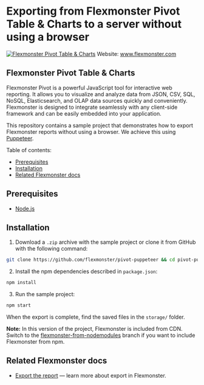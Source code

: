 # Exporting from Flexmonster Pivot Table & Charts to a server without using a browser
[![Flexmonster Pivot Table & Charts](https://cdn.flexmonster.com/landing.png)](https://flexmonster.com)
Website: www.flexmonster.com

## Flexmonster Pivot Table & Charts

Flexmonster Pivot is a powerful JavaScript tool for interactive web reporting. It allows you to visualize and analyze data from JSON, CSV, SQL, NoSQL, Elasticsearch, and OLAP data sources quickly and conveniently. Flexmonster is designed to integrate seamlessly with any client-side framework and can be easily embedded into your application.

This repository contains a sample project that demonstrates how to export Flexmonster reports without using a browser. We achieve this using [Puppeteer](https://pptr.dev/).

Table of contents:
* [Prerequisites](#prerequisites)
* [Installation](#installation)
* [Related Flexmonster docs](#related-flexmonster-docs)

## Prerequisites

- [Node.js](https://nodejs.org/en/)

## Installation

1. Download a `.zip` archive with the sample project or clone it from GitHub with the following command:

```bash
git clone https://github.com/flexmonster/pivot-puppeteer && cd pivot-puppeteer
```

2. Install the npm dependencies described in `package.json`: 

```bash
npm install
```

3. Run the sample project:

```bash
npm start
```
When the export is complete, find the saved files in the `storage/` folder.

**Note:** In this version of the project, Flexmonster is included from CDN. Switch to the [flexmonster-from-nodemodules](https://github.com/flexmonster/pivot-puppeteer/tree/flexmonster-from-nodemodules) branch if you want to include Flexmonster from npm.

## Related Flexmonster docs
- [Export the report](https://www.flexmonster.com/doc/export-report/) — learn more about export in Flexmonster.
